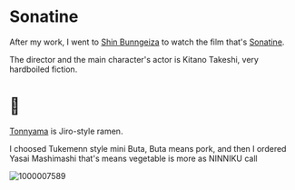 # Sonatine

After my work, I went to [Shin Bunngeiza](https://maps.app.goo.gl/Vsa2znSb1zTuWjdbA) to watch the film that's [Sonatine](https://m.imdb.com/title/tt0108188/).

The director and the main character's actor is Kitano Takeshi, very hardboiled fiction.

# 🍜

[Tonnyama](https://maps.app.goo.gl/AYwScBCLH42JYDwg6) is Jiro-style ramen.

I choosed Tukemenn style mini Buta, Buta means pork, and then I ordered Yasai Mashimashi that's means vegetable is more as NINNIKU call

![1000007589](https://github.com/user-attachments/assets/79f065ab-0c2b-482d-9993-ed149e7a4ae8)
